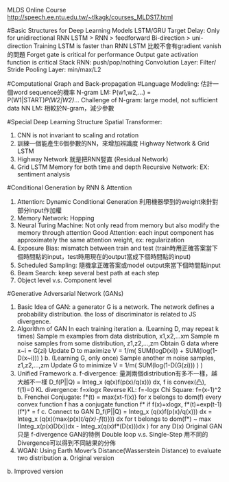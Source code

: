 
MLDS Online Course
http://speech.ee.ntu.edu.tw/~tlkagk/courses_MLDS17.html 

#Basic Structures for Deep Learning Models
LSTM/GRU
Target Delay: Only for unidirectional RNN 
LSTM > RNN > feedforward
Bi-direction > uni-direction
Training LSTM is faster than RNN
LSTM 比較不會有gradient vanish的問題
Forget gate is critical for performance
Output gate activation function is critical
Stack RNN: push/pop/nothing
Convolution Layer: Filter/ Stride
Pooling Layer: min/max/L2

#Computational Graph and Back-propagation
#Language Modeling: 估計一個word sequence的機率
N-gram LM: P(w1,w2,…) = P(W1|START)*P(W2|W2)*…
Challenge of N-gram: large model, not sufficient data
NN LM: 相較於N-gram，減少參數

#Special Deep Learning Structure
Spatial Transformer: 
1. CNN is not invariant to scaling and rotation
2. 訓練一個能產生6個參數的NN，來增加辨識度
Highway Network & Grid LSTM
1. Highway Network 就是把RNN竪直 (Residual Network)
2. Grid LSTM Memory for both time and depth
Recursive Network: EX: sentiment analysis

#Conditional Generation by RNN & Attention 
1. Attention: Dynamic Conditional Generation
利用機器學到的weight來針對部分input作加權
2. Memory Network:  Hopping 
3. Neural Turing Machine: Not only read from memory but also modify the memory through attention
Good Attention: each input component has approximately the same attention weight, ex: regularization 
4. Exposure Bias: mismatch between train and test (train時用正確答案當下個時間點的input，test時用現在的output當成下個時間點的input)
5. Scheduled Sampling: 隨機拿正確答案或model output來當下個時間點input
6. Beam Search: keep several best path at each step
7. Object level v.s. Component level

#Generative Adversarial Network (GANs)
1. Basic Idea of GAN:
a generator G is a network. The network defines a probability distribution.
the loss of discriminator is related to JS divergence.
2. Algorithm of GAN
In each training iteration
a. (Learning D, may repeat k times)
	Sample m examples from data distribution, x1,x2,…xm
	Sample m noise samples from some distribution, z1,z2,…,zm
	Obtain G data where x~i = G(zi)
	Update D to maximize V = 1/m( SUM(logD(xi)) + SUM(log(1-D(x~i))) )
b. (Learning G, only once)
	Sample another m noise samples, z1,z2,…,zm
	Update G to minimize V = 1/m( SUM(log(1-D(G(zi))) ) )
3. Unified Framework
a. f-divergence: 量測兩個distribution有多不一樣，越大越不一樣 
	D_f(P||Q) = Integ_x (q(x)f(p(x)/q(x))) dx, f is convex(凸), f(1)=0
	KL divergence: f=xlogx
	Reverse KL: f=-logx
	Chi Square: f=(x-1)^2  
b. Frenchei Conjugate: f*(t) = max{xt-f(x)} for x belongs to dom(f)
	every convex function f has a conjugate function f*
	if f(x)=xlogx, f*(t)=exp(t-1)
	(f*)* = f
c. Connect to GAN
	D_f(P||Q) = Integ_x (q(x)f(p(x)/q(x))) dx 
	          = Integ_x (q(x)(max{p(x)*t/q(x)-f*(t)})) dx 
			for t belongs to dom(f*)
	          ~ max (Integ_x(p(x)D(x))dx - Integ_x(q(x)f*(D(x)))dx ) 
			for any D(x)
	Original GAN 只是 f-divergence GAN的特例
	Double loop v.s. Single-Step 
	用不同的Divergence可以得到不同結果的分佈
4. WGAN: 
Using Earth Mover’s Distance(Wasserstein Distance) to evaluate two distribution
a. Original version

b. Improved version




 